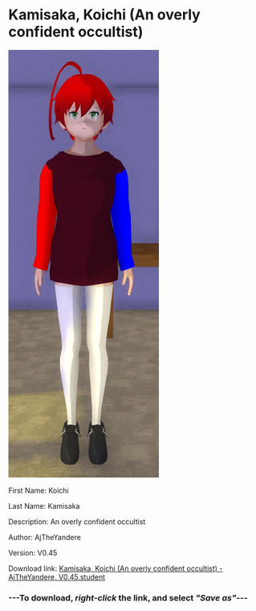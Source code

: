 # Kamisaka, Koichi (An overly confident occultist)

<img src = "https://raw.githubusercontent.com/Arbiter1223/Daigaku-Gurashi-Custom-Students/master/Students/Files/Kamisaka%2C%20Koichi%20(An%20overly%20confident%20occultist).png">

First Name: Koichi

Last Name: Kamisaka

Description: An overly confident occultist

Author: AjTheYandere

Version: V0.45

Download link: <a href="https://raw.githubusercontent.com/Arbiter1223/Daigaku-Gurashi-Custom-Students/master/Students/Files/Kamisaka%2C%20Koichi%20(An%20overly%20confident%20occultist)%20-%20AjTheYandere%2C%20V0.45.student">Kamisaka, Koichi (An overly confident occultist) - AjTheYandere, V0.45.student</a>

### ---**To download, _right-click_ the link, and select _"Save as"_**---
